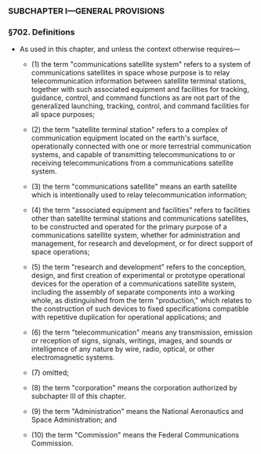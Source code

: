 ### SUBCHAPTER I—GENERAL PROVISIONS

### §702. Definitions
* As used in this chapter, and unless the context otherwise requires—

  * (1) the term "communications satellite system" refers to a system of communications satellites in space whose purpose is to relay telecommunication information between satellite terminal stations, together with such associated equipment and facilities for tracking, guidance, control, and command functions as are not part of the generalized launching, tracking, control, and command facilities for all space purposes;

  * (2) the term "satellite terminal station" refers to a complex of communication equipment located on the earth's surface, operationally connected with one or more terrestrial communication systems, and capable of transmitting telecommunications to or receiving telecommunications from a communications satellite system.

  * (3) the term "communications satellite" means an earth satellite which is intentionally used to relay telecommunication information;

  * (4) the term "associated equipment and facilities" refers to facilities other than satellite terminal stations and communications satellites, to be constructed and operated for the primary purpose of a communications satellite system, whether for administration and management, for research and development, or for direct support of space operations;

  * (5) the term "research and development" refers to the conception, design, and first creation of experimental or prototype operational devices for the operation of a communications satellite system, including the assembly of separate components into a working whole, as distinguished from the term "production," which relates to the construction of such devices to fixed specifications compatible with repetitive duplication for operational applications; and

  * (6) the term "telecommunication" means any transmission, emission or reception of signs, signals, writings, images, and sounds or intelligence of any nature by wire, radio, optical, or other electromagnetic systems.

  * (7) omitted;

  * (8) the term "corporation" means the corporation authorized by subchapter III of this chapter.

  * (9) the term "Administration" means the National Aeronautics and Space Administration; and

  * (10) the term "Commission" means the Federal Communications Commission.
